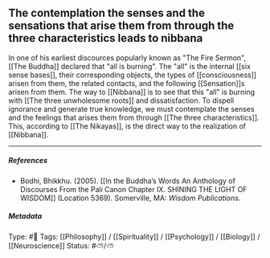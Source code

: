 ## The contemplation the senses and the sensations that arise them from through the three characteristics leads to nibbana # 

In one of his earliest discources popularly known as "The Fire Sermon", [[The Buddha]] declared that "all is burning". The "all" is the internal [[six sense bases]], their corresponding objects, the types of [[consciousness]] arisen from them, the related contacts, and the following [[Sensation]]s arisen from them. The way to [[Nibbana]] is to see that this "all" is burning with [[The three unwholesome roots]] and dissatisfaction. To dispell ignorance and generate true knowledge, we must contemplate the senses and the feelings that arises them from through [[The three characteristics]]. This, according to [[The Nikayas]], is the direct way to the realization of [[Nibbana]]. 

___

##### References

- Bodhi, Bhikkhu. (2005). [[In the Buddha’s Words An Anthology of Discourses From the Pali Canon Chapter IX. SHINING THE LIGHT OF WISDOM]] (Location 5369). Somerville, MA: _Wisdom Publications_.

##### Metadata

Type: #🔴 
Tags: [[Philosophy]] / [[Spirituality]] / [[Psychology]] / [[Biology]] / [[Neuroscience]]
Status: #⛅️/⛅️ 